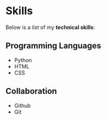 # Skills

Below is a _list_ of my **technical skills**: 

## Programming Languages
- Python
- HTML
- CSS

## Collaboration
- Github
- Git
